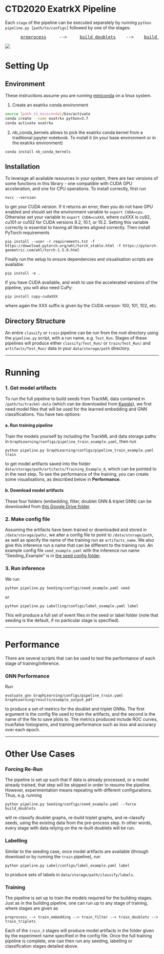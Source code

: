 # CTD2020 ExatrkX Pipeline

Each `stage` of the pipeline can be executed separately by running `python pipeline.py [path/to/configs]` followed by one of the stages:

<pre>
      <a href="MetricLearning/src/preprocess_with_dir" title="Preprocessing function">preprocess</a>     -->     <a href="MetricLearning/src/metric_learning_adjacent" title="Doublet building function">build_doublets</a>    -->    <a href="GraphLearning/src/" title="Triplet building function">build_triplets</a>        -->      <a href="Seeding/src" title="Seeding function function">seed</a>     or   <a href="Labelling" title="Labelling function">label</a>
</pre>

![](docs/pipeline.png)

# Setting Up

## Environment

These instructions assume you are running [miniconda](https://docs.conda.io/en/latest/miniconda.html) on a linux system.
1. Create an exatrkx conda environment
```bash
source [path_to_miniconda]/bin/activate
conda create --name exatrkx python=3.7
conda activate exatrkx
```
2. nb_conda_kernels allows to pick the exatrkx conda kernel from a traditional jupyter notebook. To install it (in your base environment or in the exatrkx environment)
```
conda install nb_conda_kernels
```

## Installation

To leverage all available resources in your system, there are two versions of some functions in this library - one compatible with CUDA GPU acceleration, and one for CPU operations. To install correctly, first run
```
nvcc --version
```
to get your CUDA version. If it returns an error, then you do not have GPU enabled and should set the environment variable to `export CUDA=cpu`. Otherwise set your variable to `export CUDA=cuXXX`, where cuXXX is cu92, cu101 or cu102 for CUDA versions 9.2, 10.1, or 10.2. Setting this variable correctly is essential to having all libraries aligned correctly. Then install PyTorch requirements
```
pip install --user -r requirements.txt -f https://download.pytorch.org/whl/torch_stable.html -f https://pytorch-geometric.com/whl/torch-1.5.0.html
```
Finally run the setup to ensure dependencies and visualisation scripts are available:

```
pip install -e .
```
If you have CUDA available, and wish to use the accelerated versions of the pipeline, you will also need CuPy:
```
pip install cupy-cudaXXX
```
where again the XXX suffix is given by the CUDA version: 100, 101, 102, etc.

## Directory Structure

An entire `classify` or `train` pipeline can be run from the root directory using the `pipeline.py` script, with a run name, e.g. `Test_Run`. Stages of these pipelines will produce either `classify/Test_Run/` or `train/Test_Run/` and `artifacts/Test_Run/` data in your `data/storage/path` directory.

--------------------

# Running

### 1. Get model artifacts

To run the full pipeline to build seeds from TrackML data contained in `/path/to/trackml-data` (which can be downloaded from [Kaggle](https://www.kaggle.com/c/trackml-particle-identification)), we first need model files that will be used for the learned embedding and GNN classifications. You have two options:

#### a. Run training pipeline

Train the models yourself by including the TrackML and data storage paths in `GraphLearning/configs/pipeline_train_example.yaml`, then run
```
python pipeline.py GraphLearning/configs/pipeline_train_example.yaml train
```
to get model artifacts saved into the folder `data/storage/path/artifacts/Training_Example_0`, which can be pointed to in the next step. To see the performance of the training, you can create some visualisations, as described below in **Performance**.

#### b. Download model artifacts

These four folders (embedding, filter, doublet GNN & triplet GNN) can be downloaded from [this Google Drive folder](https://drive.google.com/drive/folders/1_Gy8GbsgupjnumrpzHqX6CONKdf89jwf?usp=sharing).

### 2. Make config file

Assuming the artifacts have been trained or downloaded and stored in `/data/storage/path/`, we alter a config file to point to `/data/storage/path`, as well as specify the name of the training run as `artifacts_name`. We also give this inference run a name that can be different to the training run. An example config file `seed_example.yaml` with the inference run name "Seeding_Example" is in [the seed config folder](Seeding/configs). 

### 3. Run inference

We run
```
python pipeline.py Seeding/configs/seed_example.yaml seed
```
or
```
python pipeline.py Labelling/configs/label_example.yaml label
```


This will produce a full set of event files in the seed or label folder (note that seeding is the default, if no particular stage is specified).

---------------------

# Performance

There are several scripts that can be used to test the performance of each stage of training/inference. 

### GNN Performance

Run 
```
evaluate_gnn GraphLearning/configs/pipeline_train.yaml GraphLearning/results/example_output.pdf
```
to produce a set of metrics for the doublet and triplet GNNs. The first argument is the config file used to train the artifacts, and the second is the name of the file to save plots to. The metrics produced include ROC curves, true/false histograms, and training performance such as loss and accuracy over each epoch.

<!-- ### Seeding Performance
Run
```
evaluate_seeds Seedings/configs/seed_example.yaml Seedings/results/example_output.pdf
```
to produce the efficiency and purity of the seeding output. These are plotted against $p_T$ and $\eta$. 

### Labelling Performance
Run 
```
evaluate_labels Labelling/configs/label_example.yaml Labelling/results/example_output.pdf
```
to output the TrackML score for the labels produced by the config file given as the first argument. -->

---------------------

# Other Use Cases

### Forcing Re-Run

The pipeline is set up such that if data is already processed, or a model already trained, that step will be skipped in order to resume the pipeline. However, experimentation means repeating with different configurations. Thus, e.g. running
```
python pipeline.py Seeding/configs/seed_example.yaml --force build_doublets
```
will re-classify doublet graphs, re-build triplet graphs, and re-classify seeds, using the existing data from the pre-process step. In other words, every stage with data relying on the re-built doublets will be run. 

### Labelling

Similar to the seeding case, once model artifacts are available (through download or by running the `train` pipeline), run
```
python pipeline.py Label/configs/label_example.yaml label
```
to produce sets of labels in `data/storage/path/classify/labels`.

### Training

The pipeline is set up to train the models required for the building stages. Just as in the building pipeline, one can run up to any stage of training, where stages are given as 
```
preprocess --> train_embedding --> train_filter --> train_doublets --> train_triplets
```
Each of the `train_X` stages will produce model artifacts in the folder given by the experiment name specified in the config file. Once the full training pipeline is complete, one can then run any seeding, labelling or classification stages detailed above.
